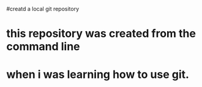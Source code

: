 #creatd a local git repository
# this repository was created from the command line 
# when i was learning how to use git. 
